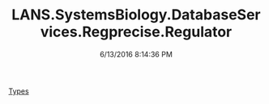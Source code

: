 ﻿---
title: LANS.SystemsBiology.DatabaseServices.Regprecise.Regulator
date: 6/13/2016 8:14:36 PM
---

[Types](T-LANS.SystemsBiology.DatabaseServices.Regprecise.Regulator.Types.html)
